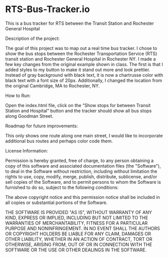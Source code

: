 # RTS-Bus-Tracker.io
This is a bus tracker for RTS between the Transit Station and Rochester General Hospital

Description of the project:

The goal of this project was to map out a real time bus tracker. I chose to show the bus stops between the Rochester Transportation Service (RTS) transit station and Rochester General Hospital in Rochester NY. I made a few key changes from the original example shown in class. The first is that I added styles to my button to make it stand out more and look prettier. Instead of gray background with black text, it is now a chartrusse color with black text with a font size of 20px. Additionally, I changed the location from the original Cambridge, MA to Rochester, NY.

How to Run: 

Open the index.html file, click on the “Show stops for between Transit Station and Hospital” button and the tracker should show all bus stops along Goodman Street.

Roadmap for future improvements:

This only shows one route along one main street, I would like to incorporate additional bus routes and perhaps color code them.

License Information:

Permission is hereby granted, free of charge, to any person obtaining a copy of this software and associated documentation files (the "Software"), to deal in the Software without restriction, including without limitation the rights to use, copy, modify, merge, publish, distribute, sublicense, and/or sell copies of the Software, and to permit persons to whom the Software is furnished to do so, subject to the following conditions:

The above copyright notice and this permission notice shall be included in all copies or substantial portions of the Software.

THE SOFTWARE IS PROVIDED "AS IS", WITHOUT WARRANTY OF ANY KIND, EXPRESS OR IMPLIED, INCLUDING BUT NOT LIMITED TO THE WARRANTIES OF MERCHANTABILITY, FITNESS FOR A PARTICULAR PURPOSE AND NONINFRINGEMENT. IN NO EVENT SHALL THE AUTHORS OR COPYRIGHT HOLDERS BE LIABLE FOR ANY CLAIM, DAMAGES OR OTHER LIABILITY, WHETHER IN AN ACTION OF CONTRACT, TORT OR OTHERWISE, ARISING FROM, OUT OF OR IN CONNECTION WITH THE SOFTWARE OR THE USE OR OTHER DEALINGS IN THE SOFTWARE.

